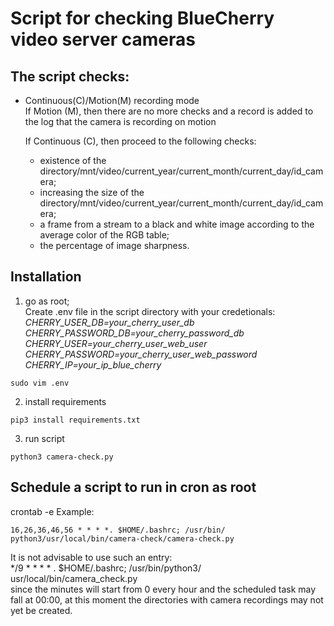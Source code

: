 # Script for checking BlueCherry video server cameras
## The script checks:
- Continuous(C)/Motion(M) recording mode  
  If Motion (M), then there are no more checks and a record is added to the log that the camera is recording on motion  
  
  If Continuous (C), then proceed to the following checks:  
  - existence of the directory/mnt/video/current_year/current_month/current_day/id_camera;  
  - increasing the size of the directory/mnt/video/current_year/current_month/current_day/id_camera;  
  - a frame from a stream to a black and white image according to the average color of the RGB table;  
  - the percentage of image sharpness.  

## Installation
1. go as root;  
Create .env file in the script directory with your credetionals:  
*CHERRY_USER_DB=your_cherry_user_db  
CHERRY_PASSWORD_DB=your_cherry_password_db  
CHERRY_USER=your_cherry_user_web_user  
CHERRY_PASSWORD=your_cherry_user_web_password  
CHERRY_IP=your_ip_blue_cherry*  
<pre><code>sudo vim .env</code></pre> 
2. install requirements  
<pre><code>pip3 install requirements.txt</code></pre>
3. run script  
<pre><code>python3 camera-check.py</code></pre> 

## Schedule a script to run in cron as root
crontab -e
Example:
<pre><code>16,26,36,46,56 * * * *. $HOME/.bashrc; /usr/bin/ python3/usr/local/bin/camera-check/camera-check.py</code></pre>
It is not advisable to use such an entry:  
*/9 * * * * . $HOME/.bashrc; /usr/bin/python3/ usr/local/bin/camera_check.py  
since the minutes will start from 0 every hour and the scheduled task may fall at 00:00, at this moment the directories with camera recordings may not yet be created.